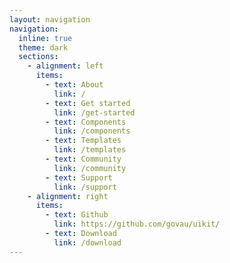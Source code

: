 ```yaml
---
layout: navigation
navigation:
  inline: true
  theme: dark
  sections:
    - alignment: left
      items:
        - text: About
          link: /
        - text: Get started
          link: /get-started
        - text: Components
          link: /components
        - text: Templates
          link: /templates
        - text: Community
          link: /community
        - text: Support
          link: /support
    - alignment: right
      items:
        - text: Github
          link: https://github.com/govau/uikit/
        - text: Download
          link: /download
---
```

